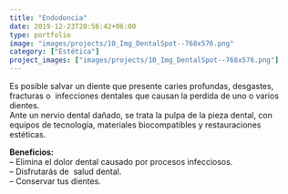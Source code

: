 ```yaml
---
title: "Endodoncia"
date: 2019-12-23T20:56:42+06:00
type: portfolio
image: "images/projects/10_Img_DentalSpot--768x576.png"
category: ["Estética"]
project_images: ["images/projects/10_Img_DentalSpot--768x576.png"]
---
```



Es posible salvar un diente que presente caries profundas, desgastes, fracturas o  infecciones dentales que causan la perdida de uno o varios dientes.  
Ante un nervio dental dañado, se trata la pulpa de la pieza dental, con equipos de tecnología, materiales biocompatibles y restauraciones estéticas.       

**Beneficios:**  
– Elimina el dolor dental causado por procesos infecciosos.  
– Disfrutarás de  salud dental.  
– Conservar tus dientes.
